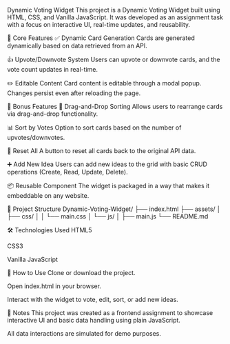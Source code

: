 Dynamic Voting Widget
This project is a Dynamic Voting Widget built using HTML, CSS, and Vanilla JavaScript. It was developed as an assignment task with a focus on interactive UI, real-time updates, and reusability.

🚀 Core Features
✅ Dynamic Card Generation
Cards are generated dynamically based on data retrieved from an API.

👍 Upvote/Downvote System
Users can upvote or downvote cards, and the vote count updates in real-time.

✏️ Editable Content
Card content is editable through a modal popup. Changes persist even after reloading the page.

🌟 Bonus Features
🔀 Drag-and-Drop Sorting
Allows users to rearrange cards via drag-and-drop functionality.

📊 Sort by Votes
Option to sort cards based on the number of upvotes/downvotes.

🔁 Reset All
A button to reset all cards back to the original API data.

➕ Add New Idea
Users can add new ideas to the grid with basic CRUD operations (Create, Read, Update, Delete).

📦 Reusable Component
The widget is packaged in a way that makes it embeddable on any website.

📁 Project Structure
Dynamic-Voting-Widget/
├── index.html
├── assets/
│   ├── css/
│   │   └── main.css
│   └── js/
│       ├── main.js
└── README.md

🛠️ Technologies Used
HTML5

CSS3

Vanilla JavaScript

📌 How to Use
Clone or download the project.

Open index.html in your browser.

Interact with the widget to vote, edit, sort, or add new ideas.

📝 Notes
This project was created as a frontend assignment to showcase interactive UI and basic data handling using plain JavaScript.

All data interactions are simulated for demo purposes.